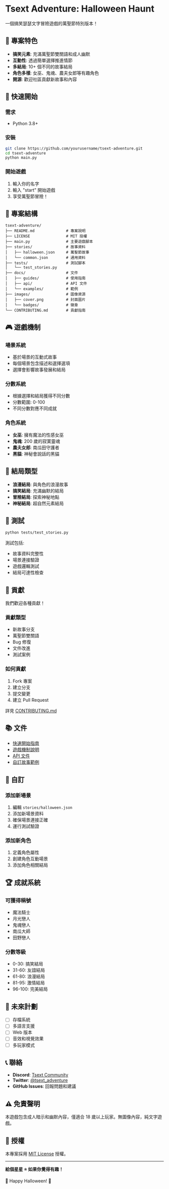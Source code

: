# Tsext Adventure: Halloween Haunt

一個搞笑瑟瑟文字冒險遊戲的萬聖節特別版本！

## 🎃 專案特色

- **搞笑元素**: 充滿萬聖節雙關語和成人幽默
- **互動性**: 透過簡單選擇推進情節
- **多結局**: 10+ 個不同的故事結局
- **角色多樣**: 女巫、鬼魂、農夫女郎等有趣角色
- **開源**: 歡迎社區貢獻新故事和內容

## 🚀 快速開始

### 需求
- Python 3.8+

### 安裝
```bash
git clone https://github.com/yourusername/tsext-adventure.git
cd tsext-adventure
python main.py
```

### 開始遊戲
1. 輸入你的名字
2. 輸入 "start" 開始遊戲
3. 享受萬聖節冒險！

## 📁 專案結構

```
tsext-adventure/
├── README.md              # 專案說明
├── LICENSE                # MIT 授權
├── main.py                # 主要遊戲腳本
├── stories/               # 故事資料
│   ├── halloween.json     # 萬聖節故事
│   └── common.json        # 通用資料
├── tests/                 # 測試腳本
│   └── test_stories.py
├── docs/                  # 文件
│   ├── guides/            # 使用指南
│   ├── api/               # API 文件
│   └── examples/          # 範例
├── images/                # 圖像資源
│   ├── cover.png          # 封面圖片
│   └── badges/            # 徽章
└── CONTRIBUTING.md        # 貢獻指南
```

## 🎮 遊戲機制

### 場景系統
- 基於場景的互動式故事
- 每個場景包含描述和選擇選項
- 選擇會影響故事發展和結局

### 分數系統
- 根據選擇和結局獲得不同分數
- 分數範圍: 0-100
- 不同分數對應不同成就

### 角色系統
- **女巫**: 擁有魔法的性感女巫
- **鬼魂**: 200 歲的寂寞靈魂
- **農夫女郎**: 南瓜田守護者
- **黑貓**: 神秘會說話的黑貓

## 🎯 結局類型

- **浪漫結局**: 與角色的浪漫故事
- **搞笑結局**: 充滿幽默的結局
- **冒險結局**: 探索神秘地點
- **神秘結局**: 超自然元素結局

## 🧪 測試

```bash
python tests/test_stories.py
```

測試包括:
- 故事資料完整性
- 場景連接驗證
- 遊戲邏輯測試
- 結局可達性檢查

## 🤝 貢獻

我們歡迎各種貢獻！

### 貢獻類型
- 新故事分支
- 萬聖節雙關語
- Bug 修復
- 文件改進
- 測試案例

### 如何貢獻
1. Fork 專案
2. 建立分支
3. 提交變更
4. 建立 Pull Request

詳見 [CONTRIBUTING.md](CONTRIBUTING.md)

## 📚 文件

- [快速開始指南](docs/guides/quick-start.md)
- [遊戲機制說明](docs/guides/game-mechanics.md)
- [API 文件](docs/api/)
- [自訂故事範例](docs/examples/custom-story.md)

## 🎨 自訂

### 添加新場景
1. 編輯 `stories/halloween.json`
2. 添加新場景資料
3. 確保場景連接正確
4. 運行測試驗證

### 添加新角色
1. 定義角色屬性
2. 創建角色互動場景
3. 添加角色相關結局

## 🏆 成就系統

### 可獲得稱號
- 魔法騎士
- 月光戀人
- 鬼魂戀人
- 南瓜大師
- 田野戀人

### 分數等級
- 0-30: 搞笑結局
- 31-60: 友誼結局
- 61-80: 浪漫結局
- 81-95: 激情結局
- 96-100: 完美結局

## 🔮 未來計劃

- [ ] 存檔系統
- [ ] 多語言支援
- [ ] Web 版本
- [ ] 音效和視覺效果
- [ ] 多玩家模式

## 📞 聯絡

- **Discord**: [Tsext Community](https://discord.gg/yourinvite)
- **Twitter**: [@tsext_adventure](https://x.com/lee66876613)
- **GitHub Issues**: 回報問題和建議

## ⚠️ 免責聲明

本遊戲包含成人暗示和幽默內容，僅適合 18 歲以上玩家。無圖像內容，純文字遊戲。

## 📄 授權

本專案採用 [MIT License](LICENSE) 授權。

---

**給個星星 ⭐ 如果你覺得有趣！**

🎃 Happy Halloween! 🎃

